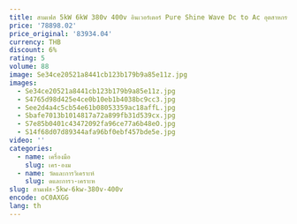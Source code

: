 ```yaml
---
title: สามเฟส 5kW 6kW 380v 400v อินเวอร์เตอร์ Pure Shine Wave Dc to Ac อุตสาหกรรมอินเวอร์เตอร์ความถี่สูง
price: '78898.02'
price_original: '83934.04'
currency: THB
discount: 6%
rating: 5
volume: 88
image: Se34ce20521a8441cb123b179b9a85e11z.jpg
images:
  - Se34ce20521a8441cb123b179b9a85e11z.jpg
  - S4765d98d425e4ce0b10eb1b4038bc9cc3.jpg
  - See2d4a4c5cb54e61b08053359ac18affL.jpg
  - Sbafe7013b1014817a72a899fb31d539cx.jpg
  - S7e85b0401c43472092fa96ce77a6b48eO.jpg
  - S14f68d07d89344afa96bf0ebf457bde5e.jpg
video: ''
categories:
  - name: เครื่องมือ
    slug: เคร-องม
  - name: วัดและการวิเคราะห์
    slug: ดและการว-เคราะห
slug: สามเฟส-5kw-6kw-380v-400v
encode: oC0AXGG
lang: th
---
```

  